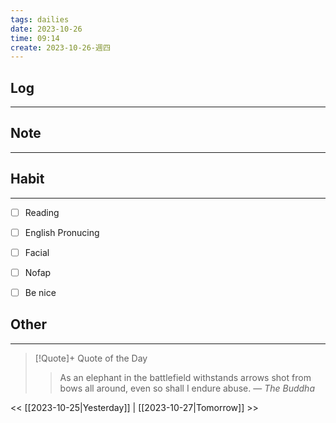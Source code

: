```yaml
---
tags: dailies  
date: 2023-10-26
time: 09:14
create: 2023-10-26-週四
---
```


## Log
---


## Note
---


## Habit
---
- [ ] Reading
- [ ] English Pronucing
- [ ] Facial
- [ ] Nofap
- [ ] Be nice


## Other
---

> [!Quote]+ Quote of the Day
> > As an elephant in the battlefield withstands arrows shot from bows all around, even so shall I endure abuse.
> — <cite>The Buddha</cite>

<< [[2023-10-25|Yesterday]] | [[2023-10-27|Tomorrow]] >>